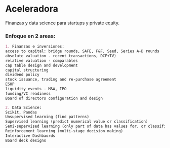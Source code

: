 # Aceleradora 
Finanzas y data science para startups y private equity. 

### Enfoque en 2 areas:
```markdown
1. Finanzas e inversiones:
access to capital: bridge rounds, SAFE, F&F, Seed, Series A-D rounds
absolute valuation - recent transactions, DCF+TV)
relative valuation - comparables
cap table design and development
capital structuring
dividend policy
stock issuance, trading and re-purchase agreement
ESOP
liquidity events - M&A, IPO
funding/VC readiness 
Board of directors configuration and design
```

```markdown
2. Data Science:
Scikit, Pandas
Unsupervised learning (find patterns)
Supervised learning (predict numerical value or classification)
Semi-supervised learning (only part of data has values for, or classification of, target)
Reinforcement learning (multi-stage decision making)
Interactive Dashbaords 
Board deck designs
```
